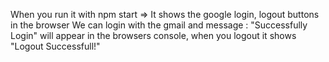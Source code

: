 When you run it with npm start => It shows the google login, logout buttons in the browser
We can login with the gmail and message : "Successfully Login" will appear in the browsers console, when you logout it shows "Logout Successfull!" 

